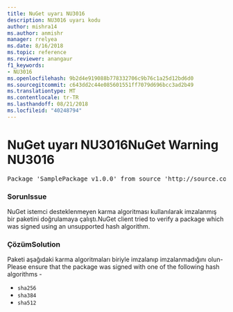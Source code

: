 ```yaml
---
title: NuGet uyarı NU3016
description: NU3016 uyarı kodu
author: mishra14
ms.author: anmishr
manager: rrelyea
ms.date: 8/16/2018
ms.topic: reference
ms.reviewer: anangaur
f1_keywords:
- NU3016
ms.openlocfilehash: 9b2d4e919088b778332706c9b76c1a25d12bd6d0
ms.sourcegitcommit: c643dd2c44e085601551ff7079d696bcc3ad2b49
ms.translationtype: MT
ms.contentlocale: tr-TR
ms.lasthandoff: 08/21/2018
ms.locfileid: "40248794"
---
```

# <a name="nuget-warning-nu3016"></a><span data-ttu-id="815f6-103">NuGet uyarı NU3016</span><span class="sxs-lookup"><span data-stu-id="815f6-103">NuGet Warning NU3016</span></span>

<pre>Package 'SamplePackage v1.0.0' from source 'http://source.com/index.json': The package hash uses an unsupported hash algorithm.</pre>

### <a name="issue"></a><span data-ttu-id="815f6-104">Sorun</span><span class="sxs-lookup"><span data-stu-id="815f6-104">Issue</span></span>

<span data-ttu-id="815f6-105">NuGet istemci desteklenmeyen karma algoritması kullanılarak imzalanmış bir paketini doğrulamaya çalıştı.</span><span class="sxs-lookup"><span data-stu-id="815f6-105">NuGet client tried to verify a package which was signed using an unsupported hash algorithm.</span></span>


### <a name="solution"></a><span data-ttu-id="815f6-106">Çözüm</span><span class="sxs-lookup"><span data-stu-id="815f6-106">Solution</span></span>

<span data-ttu-id="815f6-107">Paketi aşağıdaki karma algoritmaları biriyle imzalanıp imzalanmadığını olun-</span><span class="sxs-lookup"><span data-stu-id="815f6-107">Please ensure that the package was signed  with one of the following hash algorithms -</span></span> 
* `sha256`
* `sha384`
* `sha512`


